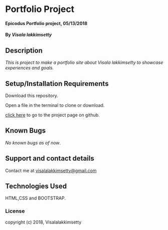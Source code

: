 # **Portfolio Project**

#### Epicodus Portfolio project, 05/13/2018

#### By _Visala lakkimsetty_

## Description

_This is project to make a portfolio site about Visala lakkimsetty to showcase experiences and goals._

## Setup/Installation Requirements

Download this repository.

Open a file in the terminal to clone or download.

[click here](https://visetty.github.io/portfolio/) to go to the project page on github.

## Known Bugs

_No known bugs as of now_.

## Support and contact details

Contact me at visalalakkimsetty@gmail.com

## Technologies Used

HTML,CSS and BOOTSTRAP.

### License

copyright (c) 2018, Visalalakkimsetty
